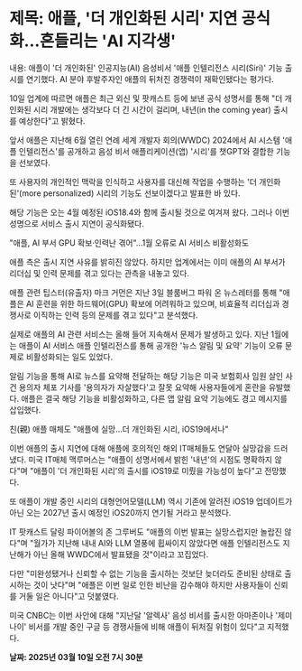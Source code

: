 # **제목: 애플, '더 개인화된 시리' 지연 공식화…흔들리는 'AI 지각생'**

  내용: 애플이 '더 개인화된' 인공지능(AI) 음성비서 '애플 인텔리전스 시리(Siri)' 기능 출시를 연기했다. AI 분야 후발주자인 애플의 뒤처진 경쟁력이 재확인됐다는 평가다.

10일 업계에 따르면 애플은 최근 외신 및 팟캐스트 등에 보낸 공식 성명서를 통해 "더 개인화된 시리 개발에는 생각보다 더 긴 시간이 걸리며, 내년(in the coming year) 출시를 예상한다"고 밝혔다.

앞서 애플은 지난해 6월 열린 연례 세계 개발자 회의(WWDC) 2024에서 AI 시스템 '애플 인텔리전스'를 공개하고 음성 비서 애플리케이션(앱) '시리'를 챗GPT와 결합한 기능을 선보였다.

또 사용자의 개인적인 맥락을 인식하고 사용자를 대신해 작업을 수행하는 '더 개인화된'(more personalized) 시리의 기능도 선보이겠다고 발표한 바 있다.

해당 기능은 오는 4월 예정된 iOS18.4와 함께 출시될 것으로 여겨져 왔다. 그러나 이번 성명으로 서비스 출시 지연이 공식화됐다.

"애플, AI 부서 GPU 확보·인력난 겪어"…1월 오류로 AI 서비스 비활성화도

애플 측은 출시 지연 사유를 밝히진 않았다. 하지만 업계에서는 이미 애플의 AI 부서가 리더십 및 인력 문제를 겪고 있다는 관측을 내놓고 있다.

애플 관련 팁스터(유출자) 마크 거먼은 지난 3일 블룸버그 파워 온 뉴스레터를 통해 "애플은 AI 훈련을 위한 하드웨어(GPU) 확보에 어려워하고 있으며, 비효율적 리더십과 경쟁사로 이직하는 인력 등의 문제를 겪고 있다"고 분석했다.

실제로 애플의 AI 관련 서비스는 올해 들어 지속해서 문제가 발생하고 있다. 지난 1월에는 애플이 AI 서비스 애플 인텔리전스를 통해 공개한 '뉴스 알림 및 요약' 기능이 오류 문제로 비활성화되는 일도 있었다.

알림 기능을 통해 AI로 뉴스를 요약해 전달하는 해당 기능은 미국 보험회사 임원 살인 사건 용의자 체포 기사를 '용의자가 자살했다'고 잘못 요약해 사용자들에게 혼란을 유발했다. 애플은 결국 해당 기능을 비활성화하고, 다른 앱 알림 요약 기능에도 경고 메시지를 삽입했다.

친(親) 애플 매체도 "애플에 실망…더 개인화된 시리, iOS19에서나"

이번 애플의 출시 지연에 대해 애플에 호의적인 해외 IT매체들도 연달아 실망감을 드러냈다. 미국 IT매체 맥루머스는 "애플이 성명서에서 밝힌 '내년'의 시점도 명확하지 않다"며 "애플이 '더 개인화된 시리'의 출시를 iOS19로 미뤘을 가능성이 높다"고 전망했다.

또 애플이 개발 중인 시리의 대형언어모델(LLM) 역시 기존에 알려진 iOS19 업데이트가 아닌 오는 2027년 출시 예정인 iOS20까지 연기될 거라고 분석했다.

IT 팟캐스트 달링 파이어볼의 존 그루버도 "애플의 이번 발표는 실망스럽지만 놀랍진 않다"며 "월가가 지난해 내내 AI와 LLM 열풍에 휩싸이지 않았다면 애플 인텔리전스도 지난해가 아닌 올해 WWDC에서 발표됐을 것"이라고 꼬집었다.

다만 "미완성됐거나 신뢰할 수 없는 기능을 출시하는 것보단 늦더라도 준비된 상태로 출시하는 것이 낫다"며 "애플은 이번 일로 인한 비난을 감수해야 하지만 사용자들이 신뢰를 거둘 일은 아니다"고 덧붙였다.

미국 CNBC는 이번 사안에 대해 "지난달 '알렉사' 음성 비서를 출시한 아마존이나 '제미나이' 비서를 개발 중인 구글 등 경쟁사들에 비해 애플이 뒤처질 위험이 있다"고 지적했다.

  **날짜: 2025년 03월 10일 오전 7시 30분**